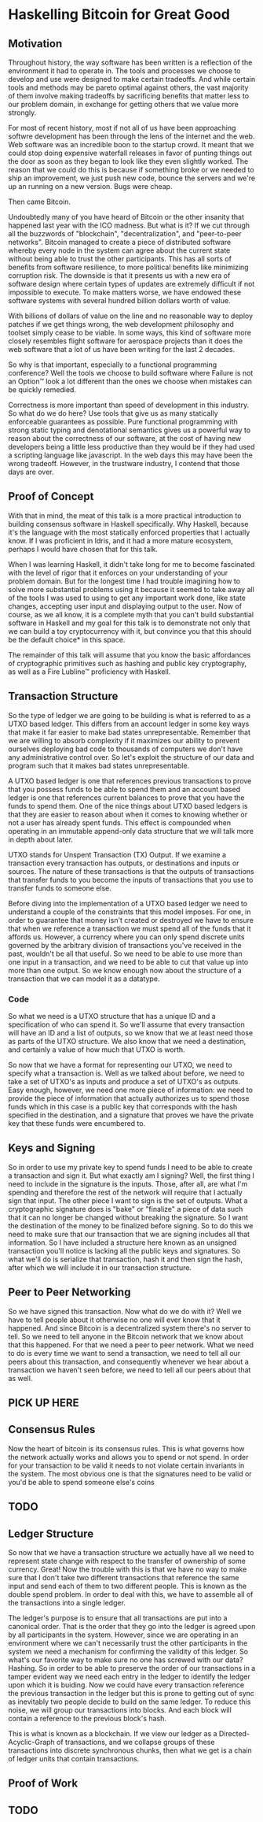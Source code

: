 # Haskelling Bitcoin for Great Good

## Motivation

Throughout history, the way software has been written is a reflection of the environment it had to operate in. The tools
and processes we choose to develop and use were designed to make certain tradeoffs. And while certain tools and methods
may be pareto optimal against others, the vast majority of them involve making tradeoffs by sacrificing benefits that
matter less to our problem domain, in exchange for getting others that we value more strongly.

For most of recent history, most if not all of us have been approaching softwre development has been through the lens of
the internet and the web. Web software was an incredible boon to the startup crowd. It meant that we could stop doing
expensive waterfall releases in favor of punting things out the door as soon as they began to look like they even 
slightly worked. The reason that we could do this is because if something broke or we needed to ship an improvement, we
just push new code, bounce the servers and we're up an running on a new version. Bugs were cheap.

Then came Bitcoin.

Undoubtedly many of you have heard of Bitcoin or the other insanity that happened last year with the ICO madness. But
what is it? If we cut through all the buzzwords of "blockchain", "decentralization", and "peer-to-peer networks". Bitcoin
managed to create a piece of distributed software whereby every node in the system can agree about the current state
without being able to trust the other participants. This has all sorts of benefits from software resilience, to more
political benefits like minimizing corruption risk. The downside is that it presents us with a new era of software
design where certain types of updates are extremely difficult if not impossible to execute. To make matters worse, we 
have endowed these software systems with several hundred billion dollars worth of value.

With billions of dollars of value on the line and no reasonable way to deploy patches if we get things wrong, the web
development philosophy and toolset simply cease to be viable. In some ways, this kind of software more closely resembles
flight software for aerospace projects than it does the web software that a lot of us have been writing for the last 2 
decades.

So why is that important, especially to a functional programming conference? Well the tools we choose to build software
where Failure is not an Option™ look a lot different than the ones we choose when mistakes can be quickly remedied.

Correctness is more important than speed of development in this industry. So what do we do here? Use tools that give us 
as many statically enforceable guarantees as possible. Pure functional programming with strong static typing and 
denotational semantics gives us a powerful way to reason about the correctness of our software, at the cost of having 
new developers being a little less productive than they would be if they had used a scripting language like javascript. 
In the web days this may have been the wrong tradeoff. However, in the trustware industry, I contend that those days are 
over.

## Proof of Concept

With that in mind, the meat of this talk is a more practical introduction to building consensus software in Haskell
specifically. Why Haskell, because it's the language with the most statically enforced properties that I actually know.
If I was proficient in Idris, and it had a more mature ecosystem, perhaps I would have chosen that for this talk.

When I was learning Haskell, it didn't take long for me to become fascinated with the level of rigor that it enforces
on your understanding of your problem domain. But for the longest time I had trouble imagining how to solve more
substantial problems using it because it seemed to take away all of the tools I was used to using to get any important
work done, like state changes, accepting user input and displaying output to the user. Now of course, as we all know, it
is a complete myth that you can't build substantial software in Haskell and my goal for this talk is to demonstrate not 
only that we can build a toy cryptocurrency with it, but convince you that this should be the default choice* in this
space.

The remainder of this talk will assume that you know the basic affordances of cryptographic primitives such as hashing
and public key cryptography, as well as a Fire Lubline™ proficiency with Haskell.

## Transaction Structure

So the type of ledger we are going to be building is what is referred to as a UTXO based ledger. This differs from an
account ledger in some key ways that make it far easier to make bad states unrepresentable. Remember that we are willing
to absorb complexity if it maximizes our ability to prevent ourselves deploying bad code to thousands of computers we don't
have any administrative control over. So let's exploit the structure of our data and program such that it makes bad states unrepresentable.

A UTXO based ledger is one that references previous transactions to prove that you possess funds to be able to spend them
and an account based ledger is one that references current balances to prove that you have the funds to spend them. One
of the nice things about UTXO based ledgers is that they are easier to reason about when it comes to knowing whether or
not a user has already spent funds. This effect is compounded when operating in an immutable append-only data structure
that we will talk more in depth about later.

UTXO stands for Unspent Transaction (TX) Output. If we examine a transaction every transaction has outputs, or destinations
and inputs or sources. The nature of these transactions is that the outputs of transactions that transfer funds to you
become the inputs of transactions that you use to transfer funds to someone else.

Before diving into the implementation of a UTXO based ledger we need to understand a couple of the constraints that this
model imposes. For one, in order to guarantee that money isn't created or destroyed we have to ensure that when we reference
a transaction we must spend all of the funds that it affords us. However, a currency where you can only spend discrete
units governed by the arbitrary division of transactions you've received in the past, wouldn't be all that useful. So
we need to be able to use more than one input in a transaction, and we need to be able to cut that value up into more than
one output. So we know enough now about the structure of a transaction that we can model it as a datatype.

### Code

So what we need is a UTXO structure that has a unique ID and a specification of who can spend it. So we'll assume that
every transaction will have an ID and a list of outputs, so we know that we at least need those as parts of the UTXO
structure. We also know that we need a destination, and certainly a value of how much that UTXO is worth.

So now that we have a format for representing our UTXO, we need to specify what a transaction is. Well as we talked about
before, we need to take a set of UTXO's as inputs and produce a set of UTXO's as outputs. Easy enough, however, we need
one more piece of information: we need to provide the piece of information that actually authorizes us to spend those funds
which in this case is a public key that corresponds with the hash specified in the destination, and a signature that proves
we have the private key that these funds were encumbered to.

## Keys and Signing

So in order to use my private key to spend funds I need to be able to create a transaction and sign it. But what exactly
am I signing? Well, the first thing I need to include in the signature is the inputs. Those, after all, are what I'm spending
and therefore the rest of the network will require that I actually sign that input. The other piece I want to sign is
the set of outputs. What a cryptographic signature does is "bake" or "finalize" a piece of data such that it can no longer
be changed without breaking the signature. So I want the destination of the money to be finalized before signing.
So to do this we need to make sure that our transaction that we are signing includes all that information. So I have
included a structure here known as an unsigned transaction you'll notice is lacking all the public keys and signatures.
So what we'll do is serialize that transaction, hash it and then sign the hash, after which we will include it in our
transaction structure.

## Peer to Peer Networking

So we have signed this transaction. Now what do we do with it? Well we have to tell people about it otherwise no one
will ever know that it happened. And since Bitcoin is a decentralized system there's no server to tell. So we need
to tell anyone in the Bitcoin network that we know about that this happened. For that we need a peer to peer network.
What we need to do is every time we want to send a transaction, we need to tell all our peers about this transaction,
and consequently whenever we hear about a transaction we haven't seen before, we need to tell all our peers about that
as well.

## PICK UP HERE

## Consensus Rules

Now the heart of bitcoin is its consensus rules. This is what governs how the network actually works and allows you to
spend or not spend. In order for your transaction to be valid it needs to not violate certain invariants in the system.
The most obvious one is that the signatures need to be valid or you'd be able to spend someone else's coins

## TODO

## Ledger Structure

So now that we have a transaction structure we actually have all we need to represent state change with respect to the
transfer of ownership of some currency. Great! Now the trouble with this is that we have no way to make sure that I don't
take two different transactions that reference the same input and send each of them to two different people. This is known
as the double spend problem. In order to deal with this, we have to assemble all of the transactions into a single ledger.

The ledger's purpose is to ensure that all transactions are put into a canonical order. That is the order that they go
into the ledger is agreed upon by all participants in the system. However, since we are operating in an environment where
we can't necessarily trust the other participants in the system we need a mechanism for confirming the validity of this
ledger. So what's our favorite way to make sure no one has screwed with our data? Hashing. So in order to be able to
preserve the order of our transactions in a tamper evident way we need each entry in the ledger to identify the ledger
upon which it is buiding. Now we could have every transaction reference the previous transaction in the ledger but this
is prone to getting out of sync as inevitably two people decide to build on the same ledger. To reduce this noise, we
will group our transactions into blocks. And each block will contain a reference to the previous block's hash.

This is what is known as a blockchain. If we view our ledger as a Directed-Acyclic-Graph of transactions, and we collapse
groups of these transactions into discrete synchronous chunks, then what we get is a chain of ledger units that contain
transactions.

## Proof of Work

## TODO